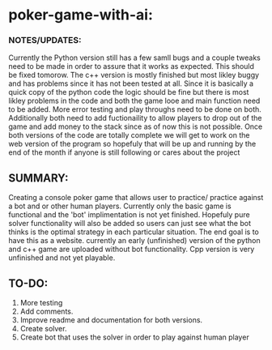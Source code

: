 # poker-game-with-ai:
### NOTES/UPDATES: 
Currently the Python version still has a few samll bugs and a couple tweaks need to be made in
order to assure that it works as expected. This should be fixed tomorow. 
The c++ version is mostly finished but most likley buggy and has problems since it has not 
been tested at all. Since it is basically a quick copy of the python code the logic should
be fine but there is most likley problems in the code and both the game looe and main
function need to be added. More error testing and play throughs need to be done on both.
Additionally both need to add fuctionaility to allow players to drop out of the game and add money
to the stack since as of now this is not possible. 
Once both versions of the code are totally complete we will get to work on the web version of the
program so hopefuly that will be up and running by the end of the month if anyone is still
following or cares about the project
## SUMMARY:
Creating a console poker game that allows user to practice/ practice against a bot
and or other human players.
Currently only the basic game is functional and the 'bot' implimentation is not yet finished.
Hopefuly pure solver functionality will also be added so users can just see what the bot
thinks is the optimal strategy in each particular situation. 
The end goal is to have this as a website.
currently an early (unfinished) version of the python and c++ game are uploaded
without bot functionality. Cpp version is very unfinished and not yet playable. 

## TO-DO:
1. More testing
2. Add comments. 
3. Improve readme and documentation for both versions.
4. Create solver. 
5. Create bot that uses the solver in order to play against human player


